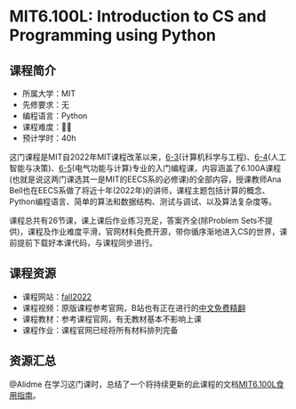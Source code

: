 # MIT6.100L: Introduction to CS and Programming using Python

## 课程简介

- 所属大学：MIT
- 先修要求：无
- 编程语言：Python
- 课程难度：🌟🌟
- 预计学时：40h

这门课程是MIT自2022年MIT课程改革以来，[6-3](https://www.eecs.mit.edu/academics/undergraduate-programs/curriculum/6-3-computer-science-and-engineering/)(计算机科学与工程)、[6-4](https://www.eecs.mit.edu/academics/undergraduate-programs/curriculum/6-4-artificial-intelligence-and-decision-making/)(人工智能与决策)、[6-5](https://www.eecs.mit.edu/academics/undergraduate-programs/curriculum/6-5-electrical-engineering-with-computing/)(电气功能与计算)专业的入门编程课，内容涵盖了6.100A课程(也就是说这两门课选其一是MIT的EECS系的必修课)的全部内容，授课教师Ana Bell也在EECS系做了将近十年(2022年)的讲师，课程主题包括计算的概念、Python编程语言、简单的算法和数据结构、测试与调试、以及算法复杂度等。

课程总共有26节课，课上课后作业练习充足，答案齐全(除Problem Sets不提供)，课程及作业难度平滑，官网材料免费开源，带你循序渐地进入CS的世界，课前提前下载好本课代码，与课程同步进行。

## 课程资源

- 课程网站：[fall2022](https://ocw.mit.edu/courses/6-100l-introduction-to-cs-and-programming-using-python-fall-2022/pages/material-by-lecture/)
- 课程视频：原版课程参考官网，B站也有正在进行的[中文免费精翻](https://www.bilibili.com/video/BV1WE421V7bL?spm_id_from=333.788.videopod.sections&vd_source=3181deb7fb0c10621dd8dbdf8ab90a04)
- 课程教材：参考课程官网，有无教材基本不影响上课
- 课程作业：课程官网已经将所有材料排列完备

## 资源汇总

@Alidme 在学习这门课时，总结了一个将持续更新的此课程的文档[MIT6.100L食用指南](https://k14eszn58mj.feishu.cn/docx/NFxmd1JxPodkWjxeuHIcSK5Qnag)。
